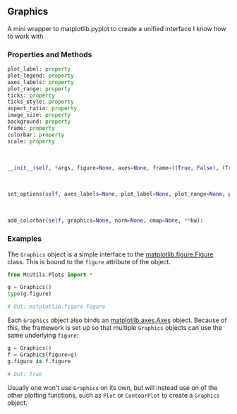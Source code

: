 ## <a id="McUtils.Plots.Graphics.Graphics">Graphics</a>
A mini wrapper to matplotlib.pyplot to create a unified interface I know how to work with

### Properties and Methods
```python
plot_label: property
plot_legend: property
axes_labels: property
plot_range: property
ticks: property
ticks_style: property
aspect_ratio: property
image_size: property
background: property
frame: property
colorbar: property
scale: property
```
<a id="McUtils.Plots.Graphics.Graphics.__init__">&nbsp;</a>
```python
__init__(self, *args, figure=None, axes=None, frame=((True, False), (True, False)), subplot_kw=None, event_handlers=None, animate=None, axes_labels=None, plot_label=None, plot_range=None, plot_legend=None, ticks=None, scale=None, image_size=None, background='white', aspect_ratio=1, colorbar=None, **kwargs): 
```

<a id="McUtils.Plots.Graphics.Graphics.set_options">&nbsp;</a>
```python
set_options(self, axes_labels=None, plot_label=None, plot_range=None, plot_legend=None, frame=None, ticks=None, scale=None, ticks_style=None, image_size=None, aspect_ratio=None, background=None, colorbar=None, prolog=None, epilog=None, **parent_opts): 
```

<a id="McUtils.Plots.Graphics.Graphics.add_colorbar">&nbsp;</a>
```python
add_colorbar(self, graphics=None, norm=None, cmap=None, **kw): 
```

### Examples
The `Graphics` object is a simple interface to the [matplotlib.figure.Figure
](https://matplotlib.org/3.1.1/api/_as_gen/matplotlib.figure.Figure.html#matplotlib.figure.Figure) class. 
This is bound to the `figure` attribute of the object.

```python
from McUtils.Plots import *

g = Graphics()
type(g.figure)

# Out: matplotlib.figure.Figure
```

Each `Graphics` object also binds an [matplotlib.axes.Axes](https://matplotlib.org/3.1.1/api/axes_api.html#the-axes-class) object.
Because of this, the framework is set up so that multiple `Graphics` objects can
 use the same underlying `figure`:
 
 ```python
g = Graphics()
f = Graphics(figure=g)
g.figure is f.figure

# Out: True
```

Usually one won't use `Graphics` on its own, but will instead use on of the
other plotting functions, such as `Plot` or `ContourPlot` to create a
`Graphics` object.